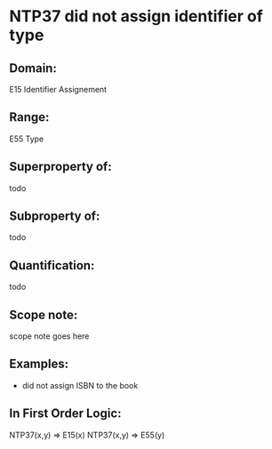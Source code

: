 # NTP37 did not assign identifier of type

## Domain: 

E15 Identifier Assignement

## Range: 

E55 Type

## Superproperty of: 

todo

## Subproperty of: 

todo

## Quantification: 

todo

## Scope note: 

scope note goes here

## Examples: 

* did not assign ISBN to the book

## In First Order Logic: 

NTP37(x,y) ⇒ E15(x)
NTP37(x,y) ⇒ E55(y)

